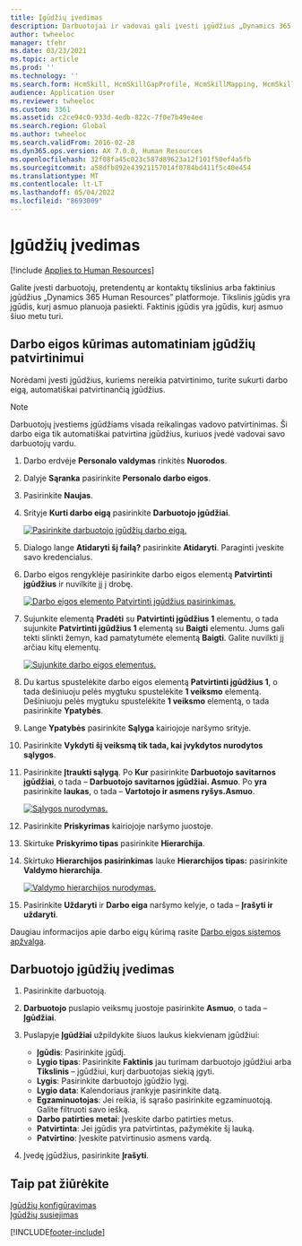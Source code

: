 ```yaml
---
title: Įgūdžių įvedimas
description: Darbuotojai ir vadovai gali įvesti įgūdžius „Dynamics 365 Human Resources” platformoje.
author: twheeloc
manager: tfehr
ms.date: 03/23/2021
ms.topic: article
ms.prod: ''
ms.technology: ''
ms.search.form: HcmSkill, HcmSkillGapProfile, HcmSkillMapping, HcmSkillType, HcmEmployeeDevelopmentWorkspace
audience: Application User
ms.reviewer: twheeloc
ms.custom: 3361
ms.assetid: c2ce94c0-933d-4edb-822c-7f0e7b49e4ee
ms.search.region: Global
ms.author: twheeloc
ms.search.validFrom: 2016-02-28
ms.dyn365.ops.version: AX 7.0.0, Human Resources
ms.openlocfilehash: 32f08fa45c023c587d89623a12f101f50ef4a5fb
ms.sourcegitcommit: a58dfb892e43921157014f0784bd411f5c40e454
ms.translationtype: MT
ms.contentlocale: lt-LT
ms.lasthandoff: 05/04/2022
ms.locfileid: "8693009"
---
```

# <a name="enter-skills"></a>Įgūdžių įvedimas

[!include [Applies to Human Resources](../includes/applies-to-hr.md)]

Galite įvesti darbuotojų, pretendentų ar kontaktų tikslinius arba faktinius įgūdžius „Dynamics 365 Human Resources” platformoje. Tikslinis įgūdis yra įgūdis, kurį asmuo planuoja pasiekti. Faktinis įgūdis yra įgūdis, kurį asmuo šiuo metu turi.

## <a name="create-a-workflow-to-auto-approve-skills"></a>Darbo eigos kūrimas automatiniam įgūdžių patvirtinimui

Norėdami įvesti įgūdžius, kuriems nereikia patvirtinimo, turite sukurti darbo eigą, automatiškai patvirtinančią įgūdžius.

> [!NOTE]
> Darbuotojų įvestiems įgūdžiams visada reikalingas vadovo patvirtinimas. Ši darbo eiga tik automatiškai patvirtina įgūdžius, kuriuos įvedė vadovai savo darbuotojų vardu.

1. Darbo erdvėje **Personalo valdymas** rinkitės **Nuorodos**.

2. Dalyje **Sąranka** pasirinkite **Personalo darbo eigos**.

3. Pasirinkite **Naujas**.

4. Srityje **Kurti darbo eigą** pasirinkite **Darbuotojo įgūdžiai**.

   [![Pasirinkite darbuotojo įgūdžių darbo eigą.](media/hr-develop-skills-new-workflow.png)](media/hr-develop-skills-new-workflow.png)

5. Dialogo lange **Atidaryti šį failą?** pasirinkite **Atidaryti**. Paraginti įveskite savo kredencialus.

6. Darbo eigos rengyklėje pasirinkite darbo eigos elementą **Patvirtinti įgūdžius** ir nuvilkite jį į drobę.

   [![Darbo eigos elemento Patvirtinti įgūdžius pasirinkimas.](media/hr-develop-skills-element.png)](media/hr-develop-skills-element.png)

7. Sujunkite elementą **Pradėti** su **Patvirtinti įgūdžius 1** elementu, o tada sujunkite **Patvirtinti įgūdžius 1** elementą su **Baigti** elementu. Jums gali tekti slinkti žemyn, kad pamatytumėte elementą **Baigti**. Galite nuvilkti jį arčiau kitų elementų.

   [![Sujunkite darbo eigos elementus.](media/hr-develop-skills-connect-elements.png)](media/hr-develop-skills-connect-elements.png)

8. Du kartus spustelėkite darbo eigos elementą **Patvirtinti įgūdžius 1**, o tada dešiniuoju pelės mygtuku spustelėkite **1 veiksmo** elementą. Dešiniuoju pelės mygtuku spustelėkite **1 veiksmo** elementą, o tada pasirinkite **Ypatybės**.

9. Lange **Ypatybės** pasirinkite **Sąlyga** kairiojoje naršymo srityje.

10. Pasirinkite **Vykdyti šį veiksmą tik tada, kai įvykdytos nurodytos sąlygos**.

11. Pasirinkite **Įtraukti sąlygą**. Po **Kur** pasirinkite **Darbuotojo savitarnos įgūdžiai**, o tada – **Darbuotojo savitarnos įgūdžiai. Asmuo**. Po **yra** pasirinkite **laukas**, o tada – **Vartotojo ir asmens ryšys.Asmuo**.

    [![Sąlygos nurodymas.](media/hr-develop-skills-condition.png)](media/hr-develop-skills-condition.png)

12. Pasirinkite **Priskyrimas** kairiojoje naršymo juostoje.

13. Skirtuke **Priskyrimo tipas** pasirinkite **Hierarchija**.

14. Skirtuko **Hierarchijos pasirinkimas** lauke **Hierarchijos tipas:** pasirinkite **Valdymo hierarchija**.

    [![Valdymo hierarchijos nurodymas.](media/hr-develop-skills-hierarchy.png)](media/hr-develop-skills-hierarchy.png)

15. Pasirinkite **Uždaryti** ir **Darbo eiga** naršymo kelyje, o tada – **Įrašyti ir uždaryti**.

Daugiau informacijos apie darbo eigų kūrimą rasite [Darbo eigos sistemos apžvalga](../fin-ops-core/fin-ops/organization-administration/overview-workflow-system.md?toc=/dynamics365/human-resources/toc.json).

## <a name="enter-skills-for-a-worker"></a>Darbuotojo įgūdžių įvedimas

1. Pasirinkite darbuotoją.

2. **Darbuotojo** puslapio veiksmų juostoje pasirinkite **Asmuo**, o tada – **Įgūdžiai**.

3. Puslapyje **Įgūdžiai** užpildykite šiuos laukus kiekvienam įgūdžiui:

   - **Įgūdis**: Pasirinkite įgūdį.
   - **Lygio tipas**: Pasirinkite **Faktinis** jau turimam darbuotojo įgūdžiui arba **Tikslinis** – įgūdžiui, kurį darbuotojas siekią įgyti.
   - **Lygis**: Pasirinkite darbuotojo įgūdžio lygį.
   - **Lygio data**: Kalendoriaus įrankyje pasirinkite datą.
   - **Egzaminuotojas**: Jei reikia, iš sąrašo pasirinkite egzaminuotoją. Galite filtruoti savo iešką.
   - **Darbo patirties metai**: Įveskite darbo patirties metus.
   - **Patvirtinta**: Jei įgūdis yra patvirtintas, pažymėkite šį lauką.
   - **Patvirtino**: Įveskite patvirtinusio asmens vardą.

4. Įvedę įgūdžius, pasirinkite **Įrašyti**.

## <a name="see-also"></a>Taip pat žiūrėkite

[Įgūdžių konfigūravimas](hr-develop-skills.md)<br>
[Įgūdžių susiejimas](hr-develop-map-skills.md)

[!INCLUDE[footer-include](../includes/footer-banner.md)]
